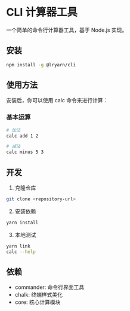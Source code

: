 # CLI 计算器工具

一个简单的命令行计算器工具，基于 Node.js 实现。

## 安装

```bash
npm install -g @lryarn/cli
```

## 使用方法

安装后，你可以使用 calc 命令来进行计算：

### 基本运算

```bash
# 加法
calc add 1 2

# 减法
calc minus 5 3
```

## 开发

1. 克隆仓库

```bash
git clone <repository-url>
```

2. 安装依赖

```bash
yarn install
```

3. 本地测试

```bash
yarn link
calc --help
```

## 依赖

- commander: 命令行界面工具
- chalk: 终端样式美化
- core: 核心计算模块
